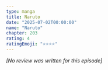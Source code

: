 ```yaml
---
type: manga
title: Naruto
date: "2025-07-02T00:00:00"
name: "Naruto"
chapter: 203
rating: 4
ratingEmoji: "⭐️⭐️⭐️⭐️"
---
```


_[No review was written for this episode]_